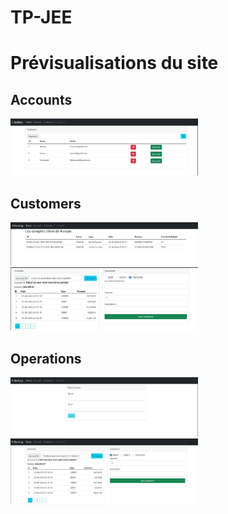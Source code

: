# TP-JEE
<h1>Prévisualisations du site</h1>

  <h2>Accounts</h2>
  <div>
    <img src="sreenshots/screenshot1.jpg" alt="Accounts Screenshot 1" width="300">
  </div>

  <h2>Customers</h2>
  <div>
    <img src="sreenshots/screenshot2.jpg" alt="Customers Screenshot 1" width="300">
    <img src="sreenshots/screenshot3.jpg" alt="Customers Screenshot 2" width="300">
  </div>

  <h2>Operations</h2>
  <div>
    <img src="sreenshots/screenshot4.jpg" alt="Operations Screenshot 1" width="300">
    <img src="sreenshots/screenshot5.jpg" alt="Operations Screenshot 2" width="300">
  </div>